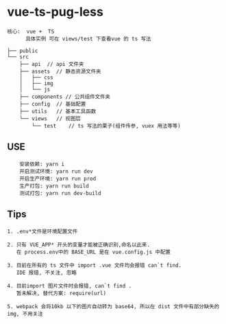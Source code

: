 # vue-ts-pug-less

	核心:  vue +  TS
	      具体实例 可在 views/test 下查看vue 的 ts 写法
```
├── public
└── src
    ├── api  // api 文件夹
    ├── assets	// 静态资源文件夹
    │   ├── css
    │   ├── img
    │   └── js
    ├── components // 公共组件文件夹
    ├── config	// 基础配置
    ├── utils	// 基本工具函数
    └── views	// 视图层
        └── test	// ts 写法的栗子(组件传参, vuex 用法等等)

```



## USE

        安装依赖: yarn i
        开启测试环境: yarn run dev
        开启生产环境: yarn run prod
        生产打包: yarn run build
        测试打包: yarn run dev-build



## Tips

    1. .env*文件是环境配置文件 
    
    2. 只有 VUE_APP* 开头的变量才能被正确识别,命名以此来.
       在 process.env中的 BASE_URL 是在 vue.config.js 中配置	
    
    3. 目前在所有的 ts 文件中 import .vue 文件均会报错 can`t find. 
       IDE 报错, 不关注, 忽略
     
    4. 目前import 图片文件时会报错, can`t find .
       暂未解决, 替代方案: require(url)
       
    5. webpack 会将10kb 以下的图片自动转为 base64, 所以在 dist 文件中有部分缺失的 img, 不用关注
